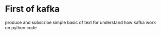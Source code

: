 # First of kafka

produce and subscribe simple basic of text for understand how kafka work on python code
